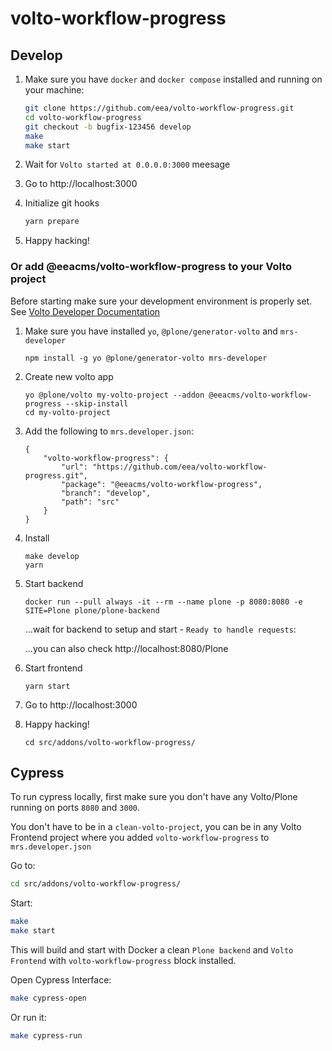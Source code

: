 # volto-workflow-progress

## Develop

1. Make sure you have `docker` and `docker compose` installed and running on your machine:

    ```Bash
    git clone https://github.com/eea/volto-workflow-progress.git
    cd volto-workflow-progress
    git checkout -b bugfix-123456 develop
    make
    make start
    ```

1. Wait for `Volto started at 0.0.0.0:3000` meesage

1. Go to http://localhost:3000

1. Initialize git hooks

    ```Bash
    yarn prepare
    ```

1. Happy hacking!

### Or add @eeacms/volto-workflow-progress to your Volto project

Before starting make sure your development environment is properly set. See [Volto Developer Documentation](https://docs.voltocms.com/getting-started/install/)

1.  Make sure you have installed `yo`, `@plone/generator-volto` and `mrs-developer`

        npm install -g yo @plone/generator-volto mrs-developer

1.  Create new volto app

        yo @plone/volto my-volto-project --addon @eeacms/volto-workflow-progress --skip-install
        cd my-volto-project

1.  Add the following to `mrs.developer.json`:

        {
            "volto-workflow-progress": {
                "url": "https://github.com/eea/volto-workflow-progress.git",
                "package": "@eeacms/volto-workflow-progress",
                "branch": "develop",
                "path": "src"
            }
        }

1.  Install

        make develop
        yarn

1.  Start backend

        docker run --pull always -it --rm --name plone -p 8080:8080 -e SITE=Plone plone/plone-backend

    ...wait for backend to setup and start - `Ready to handle requests`:

    ...you can also check http://localhost:8080/Plone

1.  Start frontend

        yarn start

1.  Go to http://localhost:3000

1.  Happy hacking!

        cd src/addons/volto-workflow-progress/

## Cypress

To run cypress locally, first make sure you don't have any Volto/Plone running on ports `8080` and `3000`.

You don't have to be in a `clean-volto-project`, you can be in any Volto Frontend
project where you added `volto-workflow-progress` to `mrs.developer.json`

Go to:

  ```BASH
  cd src/addons/volto-workflow-progress/
  ```

Start:

  ```Bash
  make
  make start
  ```

This will build and start with Docker a clean `Plone backend` and `Volto Frontend` with `volto-workflow-progress` block installed.

Open Cypress Interface:

  ```Bash
  make cypress-open
  ```

Or run it:

  ```Bash
  make cypress-run
  ```
